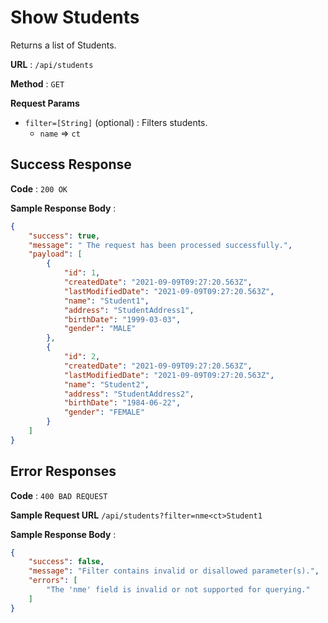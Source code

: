 # Show Students

Returns a list of Students.

**URL** : `/api/students`

**Method** : `GET`

**Request Params**

- `filter=[String]` (optional) : Filters students. 
    - `name` => `ct`

## Success Response

**Code** : `200 OK`

**Sample Response Body** :

```json
{
    "success": true,
    "message": " The request has been processed successfully.",
    "payload": [
        {
            "id": 1,
            "createdDate": "2021-09-09T09:27:20.563Z",
            "lastModifiedDate": "2021-09-09T09:27:20.563Z",
            "name": "Student1",
            "address": "StudentAddress1",
            "birthDate": "1999-03-03",
            "gender": "MALE"
        },
        {
            "id": 2,
            "createdDate": "2021-09-09T09:27:20.563Z",
            "lastModifiedDate": "2021-09-09T09:27:20.563Z",
            "name": "Student2",
            "address": "StudentAddress2",
            "birthDate": "1984-06-22",
            "gender": "FEMALE"
        }
    ]
}
```

## Error Responses

**Code** : `400 BAD REQUEST`

**Sample Request URL**
`/api/students?filter=nme<ct>Student1`

**Sample Response Body** : 
```json
{
    "success": false,
    "message": "Filter contains invalid or disallowed parameter(s).",
    "errors": [
        "The 'nme' field is invalid or not supported for querying."
    ]
}
```
